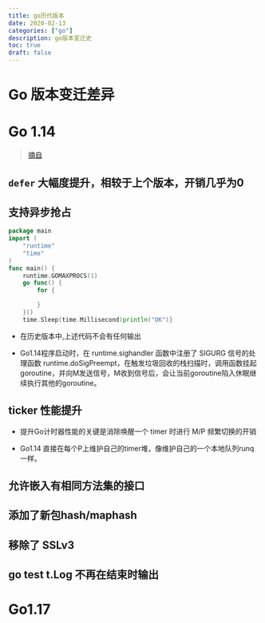 ```yaml
---
title: go历代版本
date: 2020-02-13
categories: ["go"]
description: go版本变迁史
toc: true
draft: false
---
```



# Go 版本变迁差异

<!--more-->

# Go 1.14

> [摘自](https://www.toutiao.com/i6792777465518359054/)

## `defer` 大幅度提升，相较于上个版本，开销几乎为0

## 支持异步抢占

```go
package main
import (
    "runtime"
    "time"
)
func main() {
    runtime.GOMAXPROCS(1)
    go func() {
        for {

        }
    }()
    time.Sleep(time.Millisecond)println("OK")}
```

+ 在历史版本中,上述代码不会有任何输出

+ Go1.14程序启动时，在 runtime.sighandler 函数中注册了 SIGURG 信号的处理函数 runtime.doSigPreempt，在触发垃圾回收的栈扫描时，调用函数挂起goroutine，并向M发送信号，M收到信号后，会让当前goroutine陷入休眠继续执行其他的goroutine。

## ticker 性能提升

+ 提升Go计时器性能的关键是消除唤醒一个 timer 时进行 M/P 频繁切换的开销

+ Go1.14 直接在每个P上维护自己的timer堆，像维护自己的一个本地队列runq一样。

## 允许嵌入有相同方法集的接口

## 添加了新包hash/maphash

## 移除了 SSLv3

## go test t.Log 不再在结束时输出


# Go1.17

